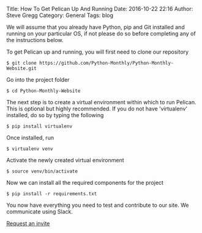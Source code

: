 Title: How To Get Pelican Up And Running
Date: 2016-10-22 22:16
Author: Steve Gregg
Category: General
Tags: blog

We will assume that you already have Python, pip and Git installed and running on your particular OS, if not please do so before completing any of the instructions below.


To get Pelican up and running, you will first need to clone our repository

`$ git clone https://github.com/Python-Monthly/Python-Monthly-Website.git`

Go into the project folder

`$ cd Python-Monthly-Website`

The next step is to create a virtual environment within which to run Pelican. This is optional but highly recommended. If you do not have 'virtualenv' installed, do so by typing the following

`$ pip install virtualenv`

Once installed, run

`$ virtualenv venv`

Activate the newly created virtual environment

`$ source venv/bin/activate`

Now we can install all the required components for the project

`$ pip install -r requirements.txt`

You now have everything you need to test and contribute to our site. We communicate using Slack.

<a class="typeform-share button" href="https://jay400.typeform.com/to/tfYA6n" data-mode="1" target="_blank">Request an invite</a>
<script>(function(){var qs,js,q,s,d=document,gi=d.getElementById,ce=d.createElement,gt=d.getElementsByTagName,id='typef_orm',b='https://s3-eu-west-1.amazonaws.com/share.typeform.com/';if(!gi.call(d,id)){js=ce.call(d,'script');js.id=id;js.src=b+'share.js';q=gt.call(d,'script')[0];q.parentNode.insertBefore(js,q)}id=id+'_';if(!gi.call(d,id)){qs=ce.call(d,'link');qs.rel='stylesheet';qs.id=id;qs.href=b+'share-button.css';s=gt.call(d,'head')[0];s.appendChild(qs,s)}})()</script><br>
